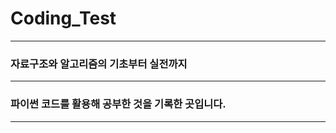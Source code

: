 # Coding_Test

------------------------------------------------
### 자료구조와 알고리즘의 기초부터 실전까지
------------------------------------------------
### 파이썬 코드를 활용해 공부한 것을 기록한 곳입니다.
------------------------------------------------
